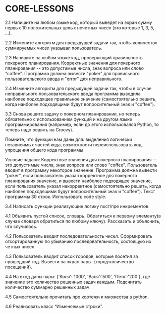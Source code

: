 # CORE-LESSONS
2.1 Напишите на любом языке код, который выведет на экран сумму первых 10 положительных целых нечетных чисел (это которые 1, 3, 5, ...).

2.2 Измените алгоритм для предыдущей задачи так, чтобы количество суммируемых чисел указывал пользователь.

2.3 Напишите на любом языке код, проверяющий правильность покерного планирования. Корректные значения для покерного планирования -- это допустимые числа, знак вопроса или слово "coffee". Программа должна вывести "poker" для правильного пользовательского ввода и "error" для неправильного.

2.4 Измените алгоритм для предыдущей задачи так, чтобы в случае неправильного пользовательского ввода программа выводила наиболее подходящее правильное значение (самостоятельно решить, когда наиболее подходящими будут вопросительный знак и "coffee").

3.3
Снова решите задачу о покерном планировании, но теперь обязательно с использованием функций и на другом языке программирования (например, если до этого использовался Python, то теперь надо решить на Groovy).

Помните, что функции нам даны для:
выделения логически независимых частей кода,
возможности переиспользовать код,
упрощения общего кода программы

Условие задачи:
Корректные значения для покерного планирования -- это допустимые числа, знак вопроса или слово "coffee".
Пользователь вводит в программу некоторое значение.
Программа должна вывести "poker", если пользователь указал корректное для покерного планирования значение, и вывести наиболее подходящее значение, если пользователь указал некорректное (самостоятельно решить, когда наиболее подходящими будут вопросительный знак и "coffee").
Текст программы 30 строк. Использовать code style.

3.4
Написать функции реализующие логику пост/пре инкрементов.

4.1
Объявить пустой список, словарь. Обратиться к первому элементу(в случае словаря обратиться по любому ключу). Рассказать и объяснить, что случилось.

4.2
Пользователь вводит последовательность чисел. Сформировать отсортированную по убыванию последовательность, состоящую из четных чисел.

4.3
Пользователь вводит список городов, которые посетил за прошедший год. Вывести на экран пары: {город:количество посещений}.

4.4
На вход даны пары: {'Коля':'1000', 'Вася':'500', 'Петя':'200'}, где значение это количество решенных задач каждым. Подсчитать количество суммарно решенных задач.

4.5
Самостоятельно прочитать про кортежи и множества в python. 

4.6
Реализовать класс “Изменяемые строки”.


